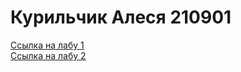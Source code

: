 <h1>Курильчик Алеся 210901</h1>


<a href="lab1/index.html">Ссылка на лабу 1</a>
<br><a href="https://github.com/bmw2005/piis/blob/main/lab2/index.html">Ссылка на лабу 2</a>

